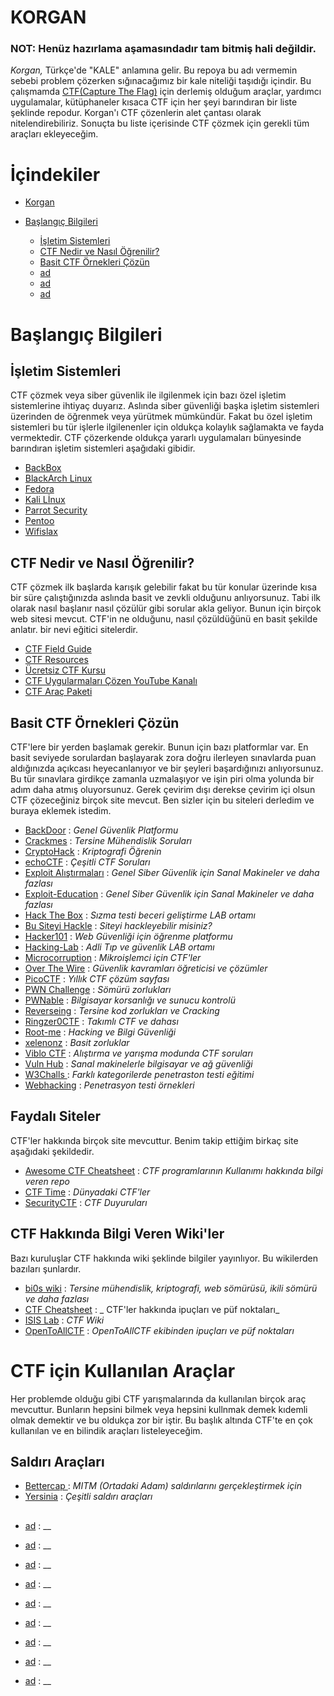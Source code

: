 # KORGAN
### NOT: Henüz hazırlama aşamasındadır tam bitmiş hali değildir.
_Korgan,_ Türkçe'de "KALE" anlamına gelir. Bu repoya bu adı vermemin sebebi problem çözerken sığınacağımız bir kale niteliği taşıdığı içindir. Bu çalışmamda [CTF(Capture The Flag)](https://en.wikipedia.org/wiki/Capture_the_flag#Computer_security) için derlemiş olduğum araçlar, yardımcı uygulamalar, kütüphaneler kısaca CTF için her şeyi barındıran bir liste şeklinde repodur. Korgan'ı CTF çözenlerin alet çantası olarak nitelendirebiliriz. Sonuçta bu liste içerisinde CTF çözmek için gerekli tüm araçları ekleyeceğim.

# İçindekiler

- [Korgan](#korgan)
- [Başlangıç Bilgileri](#başlangıç-bilgileri)

  - [İşletim Sistemleri](#i̇şletim-sistemleri)
  - [CTF Nedir ve Nasıl Öğrenilir?](#ctf-nedir-ve-nasıl-öğrenilir)
  - [Basit CTF Örnekleri Çözün](#basit-ctf-örnekleri-çözün)
  - [ad](link)
  - [ad](link)
  - [ad](link)

# Başlangıç Bilgileri

## İşletim Sistemleri

CTF çözmek veya siber güvenlik ile ilgilenmek için bazı özel işletim sistemlerine ihtiyaç duyarız. Aslında siber güvenliği başka işletim sistemleri üzerinden de öğrenmek veya yürütmek mümkündür. Fakat bu özel işletim sistemleri bu tür işlerle ilgilenenler için oldukça kolaylık sağlamakta ve fayda vermektedir. CTF çözerkende oldukça yararlı uygulamaları bünyesinde barındıran işletim sistemleri aşağıdaki gibidir.

- [BackBox](https://www.backbox.org/)
- [BlackArch Linux](https://blackarch.org/)
- [Fedora](https://labs.fedoraproject.org/security/)
- [Kali Lİnux](https://www.kali.org/)
- [Parrot Security](https://www.parrotsec.org/)
- [Pentoo](https://pentoo.org/)
- [Wifislax](https://www.wifislax.com/)

## CTF Nedir ve Nasıl Öğrenilir?

CTF çözmek ilk başlarda karışık gelebilir fakat bu tür konular üzerinde kısa bir süre çalıştığınızda aslında basit ve zevkli olduğunu anlıyorsunuz. Tabi ilk olarak nasıl başlanır nasıl çözülür gibi sorular akla geliyor. Bunun için birçok web sitesi mevcut. CTF'in ne olduğunu, nasıl çözüldüğünü en basit şekilde anlatır. bir nevi eğitici sitelerdir.

- [CTF Field Guide](https://trailofbits.github.io/ctf/)
- [CTF Resources](http://ctfs.github.io/resources/)
- [Ücretsiz CTF Kursu](https://www.hoppersroppers.org/courseCTF.html)
- [CTF Uygularmaları Çözen YouTube Kanalı](https://www.youtube.com/channel/UCa6eh7gCkpPo5XXUDfygQQA)
- [CTF Araç Paketi](https://github.com/xairy/mipt-ctf)

## Basit CTF Örnekleri Çözün

CTF'lere bir yerden başlamak gerekir. Bunun için bazı platformlar var. En basit seviyede sorulardan başlayarak zora doğru ilerleyen sınavlarda puan aldığınızda açıkcası heyecanlanıyor ve bir şeyleri başardığınızı anlıyorsunuz. Bu tür sınavlara girdikçe zamanla uzmalaşıyor ve işin piri olma yolunda bir adım daha atmış oluyorsunuz. Gerek çevirim dışı derekse çevirim içi olsun CTF çözeceğiniz birçok site mevcut. Ben sizler için bu siteleri derledim ve buraya eklemek istedim. 

- [BackDoor](https://backdoor.sdslabs.co/) : _Genel Güvenlik Platformu_
- [Crackmes](https://crackmes.one/) : _Tersine Mühendislik Soruları_
- [CryptoHack](https://cryptohack.org/) : _Kriptografi Öğrenin_
- [echoCTF](https://echoctf.red/) : _Çeşitli CTF Soruları_
- [Exploit Alıştırmaları](https://exploit-exercises.lains.space/) : _Genel Siber Güvenlik için Sanal Makineler ve daha fazlası_
- [Exploit-Education](http://exploit.education/) : _Genel Siber Güvenlik için Sanal Makineler ve daha fazlası_
- [Hack The Box](https://www.hackthebox.eu/) : _Sızma testi beceri geliştirme LAB ortamı_
- [Bu Siteyi Hackle](https://www.hackthissite.org/) : _Siteyi hackleyebilir misiniz?_ 
- [Hacker101](https://www.hacker101.com/) : _Web Güvenliği için öğrenme platformu_
- [Hacking-Lab](https://hacking-lab.com/index.html) : _Adli Tıp ve güvenlik LAB ortamı_
- [Microcorruption](https://microcorruption.com/login) : _Mikroişlemci için CTF'ler_
- [Over The Wire](OverTheWire) : _Güvenlik kavramları öğreticisi ve çözümler_
- [PicoCTF](https://2019game.picoctf.com/) : _Yıllık CTF çözüm sayfası_
- [PWN Challenge](http://pwn.eonew.cn/) : _Sömürü zorlukları_
- [PWNable](http://pwnable.kr/) : _Bilgisayar korsanlığı ve sunucu kontrolü_
- [Reverseing](http://reversing.kr/) : _Tersine kod zorlukları ve Cracking_
- [Ringzer0CTF](https://ringzer0ctf.com/) : _Takımlı CTF ve dahası_
- [Root-me](https://www.root-me.org/) : _Hacking ve Bilgi Güvenliği_
- [xelenonz](https://github.com/xelenonz/game) : _Basit zorluklar_
- [Viblo CTF](https://ctf.viblo.asia/landing) : _Alıştırma ve yarışma modunda CTF soruları_
- [Vuln Hub](https://www.vulnhub.com/) : _Sanal makinelerle bilgisayar ve ağ güvenliği_
- [W3Challs ](https://w3challs.com/) : _Farklı kategorilerde penetraston testi eğitimi_
- [Webhacking](https://webhacking.kr/) : _Penetrasyon testi örnekleri_

## Faydalı Siteler

CTF'ler hakkında birçok site mevcuttur. Benim takip ettiğim birkaç site aşağıdaki şekildedir.

- [Awesome CTF Cheatsheet](https://github.com/uppusaikiran/awesome-ctf-cheatsheet#nmap-scanning) : _CTF programlarının Kullanımı hakkında bilgi veren repo_
- [CTF Time](https://ctftime.org/) : _Dünyadaki CTF'ler_
- [SecurityCTF](https://www.reddit.com/r/securityCTF/) : _CTF Duyuruları_

## CTF Hakkında Bilgi Veren Wiki'ler

Bazı kuruluşlar CTF hakkında wiki şeklinde bilgiler yayınlıyor. Bu wikilerden bazıları şunlardır.

- [bi0s wiki](https://teambi0s.gitlab.io/bi0s-wiki/) : _Tersine mühendislik, kriptografi, web sömürüsü, ikili sömürü ve daha fazlası_
- [CTF Cheatsheet](https://uppusaikiran.github.io/hacking/Capture-the-Flag-CheatSheet/) : _ CTF'ler hakkında ipuçları ve püf noktaları_
- [ISIS Lab](https://github.com/osirislab/Project-Ideas/wiki) : _CTF Wiki_
- [OpenToAllCTF](https://github.com/OpenToAllCTF/Tips) : _OpenToAllCTF ekibinden ipuçları ve püf noktaları_

# CTF için Kullanılan Araçlar

Her problemde olduğu gibi CTF yarışmalarında da kullanılan birçok araç mevcuttur. Bunların hepsini bilmek veya hepsini kullnmak demek kıdemli olmak demektir ve bu oldukça zor bir iştir. Bu başlık altında CTF'te en çok kullanılan ve en bilindik araçları listeleyeceğim.

## Saldırı Araçları

- [Bettercap ](https://github.com/bettercap/bettercap) : _MITM (Ortadaki Adam) saldırılarını gerçekleştirmek için_
- [Yersinia](https://github.com/tomac/yersinia) : _Çeşitli saldırı araçları_

## 
- [ad](link) : __
- [ad](link) : __
- [ad](link) : __
- [ad](link) : __
- [ad](link) : __
- [ad](link) : __
- [ad](link) : __
- [ad](link) : __


- [ad](link) : __


